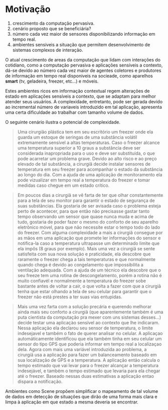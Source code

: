# Motivação

1. crescimento da computação pervasiva.
2. cenário proposto que se beneficiária?
3. número cada vez maior de sensores disponibilizando informação em tempo real.
4. ambientes sensiveis a situação que permitem desenvolvimento de sistemas complexos de interação.

O atual crescimento de areas da computação que lidam com interações do cotidiano, como a computação pervasiva e aplicações sensíveis a contexto,
dá-se devido ao número cada vez maior de agentes coletores e produtores de informação em tempo real disponiveis na socieade, como aparelhos __smart__ (tv, geladeira, freezer, etc...) e móveis.

Estes ambientes ricos em informação contextual regem alterações de estado em aplicações sensíveis a contexto, que se adaptam para melhor atender seus usuários. A complexidade, entretanto, pode ser gerada devido ao incremental número de variaveis introduzido em tal aplicação, apresenta uma certa dificuldade ao trabalhar com tamanho volume de dados.

O seguinte cenário ilustra o potencial de complexidade.

  >Uma cirurgião plástica tem em seu escritório um freezer onde ela guarda um estoque de seringas de uma substância volátil extremamente sensível a altas temperaturas. Caso o freezer alcance uma temperatura superior a 10 graus a substância deve ser considerada inapropriada para o uso e deve ser substituída, o que pode acarretar um problema grave. Devido ao alto risco e ao preço elevado de tal substância, a cirurgiã decide instalar sensores de temperatura em seu freezer para acompanhar o estado da substância ao longo do dia. Com a ajuda de uma aplicação de monitoramento ela pode vizualizar em tempo real a temperatura do freezer e tomar medidas caso chegue em um estado crítico.

  >Em poucos dias a cirurgiã se vê farta de ter que olhar constantemente para a tela de seu monitor para garantir o estado de segurança de suas substâncias. Ela gostaria de ser avisada caso o problema esteja perto de acontecer, para que então não precisasse gastar tanto tempo observando um sensor que quase nunca muda e acima de tudo, gostaria de poder fazer o mesmo do conforto de seu aparelho eletrônico móvel, para que não necessite estar o tempo todo do lado do freezer. Com alguma complexidade a mais a cirurgiã consegue por as mãos em uma aplicação que promete ler informações do sensor e notifica-la caso a temperatura ultrapasse um determinado limite que ela impôs (8 graus por exemplo). Mais uma vez a cirurgiã se sente satisfeita com sua nova solução e praticidade, ela descobre que raramente o freezer chega a tais temperaturas e que normalmente quando chega é devido ao congelamento que impossibilita a ventilação adequada. Com a ajuda de um técnico ela descobre que o seu freeze tem uma rotina de descongelamento, porém a rotina não é muito confiavél e normalmente a temperatura do freezer sobe bastante antes de voltar a cair, o que volta a fazer com que a cirurgiã tenha que estar olhando a tela de seu celular para garantir que o freezer não está prestes a ter suas vias entupidas.

  > Mais uma vez farta com a solução precária e querendo melhorar ainda mais seu conforto a cirurgiã (que aparentemente também é uma puta cientista da computação pra mexer com uns sistemas desses...) decide testar uma aplicaçào sensível ao contexto que lhe indicaram. Nessa aplicação ela declarou seu sensor de temperatura, o limite indesejavel e também o fato de querer analisar no celular. A aplicaçao automáticamente identificou que ela também tinha em seu celular um sensor do tipo GPS que poderia informar em tempo real a localizaçao dela. Agora com mais uma variável introduzida ao problema, a cirurgiã usa a aplicação para fazer um balanceamento baseado em sua localização de GPS e a temperatura. A aplicação então calcula o tempo estimado que vai levar para o freezer alcançar a temperatura indesejável, e também o tempo estimado que levaria para ela chegar até o freezer. Baseado nessas duas estimativas a aplicação entao dispara a notificação.

Ambientes como Scene propõem simplificar o mapeamento de tal volume de dados em detecção de situações que dirão de uma forma mais clara e limpa à aplicação em que estado a mesma deveria se encontrar. 

